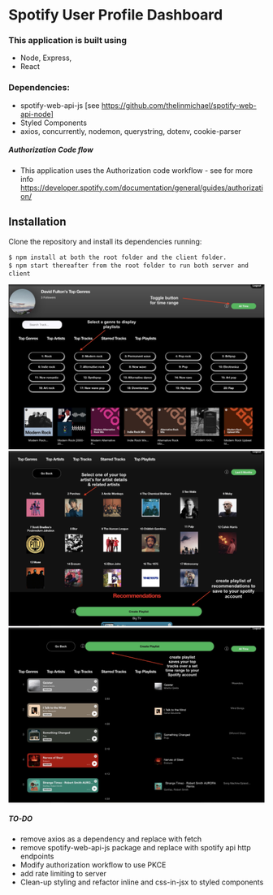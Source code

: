 #  Spotify User Profile Dashboard

### This application is built using 
- Node, Express,
- React

### Dependencies: 
-  spotify-web-api-js [see https://github.com/thelinmichael/spotify-web-api-node]
-  Styled Components
-  axios, concurrently, nodemon, querystring, dotenv, cookie-parser

##### Authorization Code flow 
* This application uses the Authorization code workflow - see for more info https://developer.spotify.com/documentation/general/guides/authorization/

## Installation
 

Clone the repository and install its dependencies running:

    $ npm install at both the root folder and the client folder.
    $ npm start thereafter from the root folder to run both server and client

<p align="left">
  <img src="usergenres.jpg"  title="genres">

  <img src="recommendations.jpg"  title="recommendations">

  <img src="tracks.jpg"  title="track">
</p>

##### TO-DO
 - remove axios as a dependency and replace with fetch
 - remove spotify-web-api-js package and replace with spotify api http endpoints
 - Modify authorization workflow to use PKCE
 - add rate limiting to server
 - Clean-up styling and refactor inline and css-in-jsx to styled components

 
 
